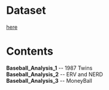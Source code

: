 # Dataset
[here](https://www.kaggle.com/seanlahman/the-history-of-baseball)

# Contents
**Baseball_Analysis_1** -- 1987 Twins  
**Baseball_Analysis_2** -- ERV and NERD   
**Baseball_Analysis_3** -- MoneyBall
